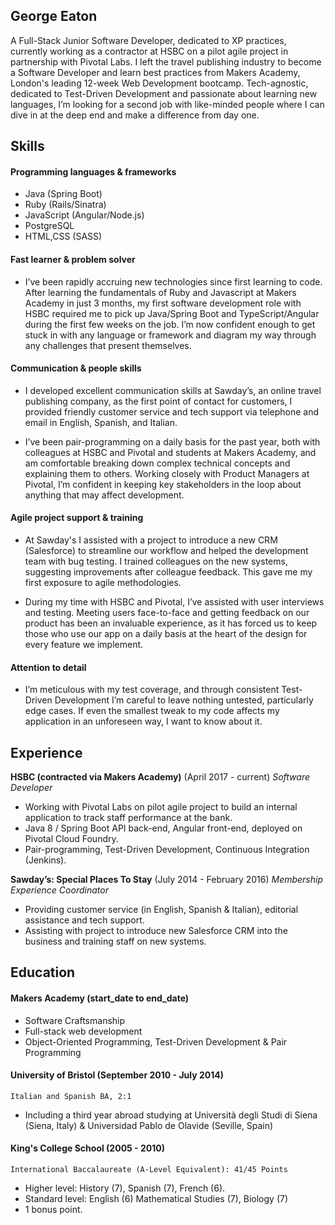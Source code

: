 ## George Eaton

A Full-Stack Junior Software Developer, dedicated to XP practices, currently working as a contractor at HSBC on a pilot agile project in partnership with Pivotal Labs. I left the travel publishing industry to become a Software Developer and learn best practices from Makers Academy, London's leading 12-week Web Development bootcamp. Tech-agnostic, dedicated to Test-Driven Development and passionate about learning new languages, I’m looking for a second job with like-minded people where I can dive in at the deep end and make a difference from day one.

## Skills

#### Programming languages & frameworks
- Java (Spring Boot)
- Ruby (Rails/Sinatra)
- JavaScript (Angular/Node.js)
- PostgreSQL
- HTML,CSS (SASS)

#### Fast learner & problem solver
- I’ve been rapidly accruing new technologies since first learning to code. After learning the fundamentals of Ruby and Javascript at Makers Academy in just 3 months, my first software development role with HSBC required me to pick up Java/Spring Boot and TypeScript/Angular during the first few weeks on the job. I’m now confident enough to get stuck in with any language or framework and diagram my way through any challenges that present themselves.

#### Communication & people skills
- I developed excellent communication skills at Sawday’s, an online travel publishing company, as the first point of contact for customers, I provided friendly customer service and tech support via telephone and email in English, Spanish, and Italian.

- I’ve been pair-programming on a daily basis for the past year, both with colleagues at HSBC and Pivotal and students at Makers Academy, and am comfortable breaking down complex technical concepts and explaining them to others. Working closely with Product Managers at Pivotal, I’m confident in keeping key stakeholders in the loop about anything that may affect development.

#### Agile project support & training
- At Sawday's I assisted with a project to introduce a new CRM (Salesforce) to streamline our workflow and helped the development team with bug testing. I trained colleagues on the new systems, suggesting improvements after colleague feedback. This gave me my first exposure to agile methodologies.

- During my time with HSBC and Pivotal, I’ve assisted with user interviews and testing. Meeting users face-to-face and getting feedback on our product has been an invaluable experience, as it has forced us to keep those who use our app on a daily basis at the heart of the design for every feature we implement.

#### Attention to detail
- I’m meticulous with my test coverage, and through consistent Test-Driven Development I’m careful to leave nothing untested, particularly edge cases. If even the smallest tweak to my code affects my application in an unforeseen way, I want to know about it.

## Experience

**HSBC (contracted via Makers Academy)** (April 2017 - current)
*Software Developer*
- Working with Pivotal Labs on pilot agile project to build an internal application to track staff performance at the bank.
- Java 8 / Spring Boot API back-end, Angular front-end, deployed on Pivotal Cloud Foundry.
- Pair-programming, Test-Driven Development, Continuous Integration (Jenkins).

**Sawday’s: Special Places To Stay** (July 2014 - February 2016)
*Membership Experience Coordinator*
- Providing customer service (in English, Spanish & Italian), editorial assistance and tech support.
- Assisting with project to introduce new Salesforce CRM into the business and training staff on new systems.

## Education

#### Makers Academy (start_date to end_date)
- Software Craftsmanship
- Full-stack web development
- Object-Oriented Programming, Test-Driven Development & Pair Programming

#### University of Bristol (September 2010 - July 2014)
	Italian and Spanish BA, 2:1
- Including a third year abroad studying at Università degli Studi di Siena (Siena, Italy) & Universidad Pablo de Olavide     (Seville, Spain)

#### King's College School (2005 - 2010)
	International Baccalaureate (A-Level Equivalent): 41/45 Points
  - Higher level: History (7), Spanish (7), French (6).
  - Standard level: English (6) Mathematical Studies (7), Biology (7)
  - 1 bonus point.
